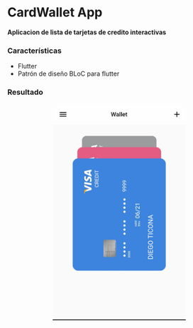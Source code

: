 # CardWallet App

**Aplicacion de lista de tarjetas de credito interactivas**

### Características
- Flutter
- Patrón de diseño BLoC para flutter

### Resultado

<div align="center">
  <img src="screenshot.jpg" width="300px">
</div>
